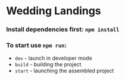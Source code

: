 # Wedding Landings

### Install dependencies first: `npm install`

### To start use `npm run`:
- `dev` - launch in developer mode
- `build` - building the project
- `start` - launching the assembled project

